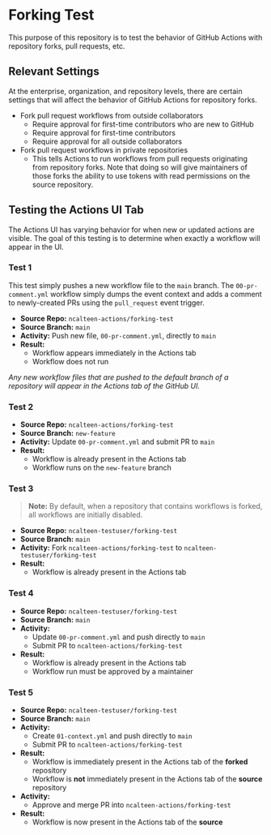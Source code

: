 # Forking Test

This purpose of this repository is to test the behavior of GitHub Actions with
repository forks, pull requests, etc.

## Relevant Settings

At the enterprise, organization, and repository levels, there are certain
settings that will affect the behavior of GitHub Actions for repository forks.

- Fork pull request workflows from outside collaborators
  - Require approval for first-time contributors who are new to GitHub
  - Require approval for first-time contributors
  - Require approval for all outside collaborators
- Fork pull request workflows in private repositories
  - This tells Actions to run workflows from pull requests originating from
    repository forks. Note that doing so will give maintainers of those forks
    the ability to use tokens with read permissions on the source repository.

## Testing the Actions UI Tab

The Actions UI has varying behavior for when new or updated actions are visible.
The goal of this testing is to determine when exactly a workflow will appear in
the UI.

### Test 1

This test simply pushes a new workflow file to the `main` branch. The
`00-pr-comment.yml` workflow simply dumps the event context and adds a comment
to newly-created PRs using the `pull_request` event trigger.

- **Source Repo:** `ncalteen-actions/forking-test`
- **Source Branch:** `main`
- **Activity:** Push new file, `00-pr-comment.yml`, directly to `main`
- **Result:**
  - Workflow appears immediately in the Actions tab
  - Workflow does not run

_Any new workflow files that are pushed to the default branch of a repository
will appear in the Actions tab of the GitHub UI._

### Test 2

- **Source Repo:** `ncalteen-actions/forking-test`
- **Source Branch:** `new-feature`
- **Activity:** Update `00-pr-comment.yml` and submit PR to `main`
- **Result:**
  - Workflow is already present in the Actions tab
  - Workflow runs on the `new-feature` branch

### Test 3

> **Note:** By default, when a repository that contains workflows is forked, all
> workflows are initially disabled.

- **Source Repo:** `ncalteen-testuser/forking-test`
- **Source Branch:** `main`
- **Activity:** Fork `ncalteen-actions/forking-test` to
  `ncalteen-testuser/forking-test`
- **Result:**
  - Workflow is already present in the Actions tab

### Test 4

- **Source Repo:** `ncalteen-testuser/forking-test`
- **Source Branch:** `main`
- **Activity:**
  - Update `00-pr-comment.yml` and push directly to `main`
  - Submit PR to `ncalteen-actions/forking-test`
- **Result:**
  - Workflow is already present in the Actions tab
  - Workflow run must be approved by a maintainer

### Test 5

- **Source Repo:** `ncalteen-testuser/forking-test`
- **Source Branch:** `main`
- **Activity:**
  - Create `01-context.yml` and push directly to `main`
  - Submit PR to `ncalteen-actions/forking-test`
- **Result:**
  - Workflow is immediately present in the Actions tab of the **forked**
    repository
  - Workflow is **not** immediately present in the Actions tab of the **source**
    repository
- **Activity:**
  - Approve and merge PR into `ncalteen-actions/forking-test`
- **Result:**
  - Workflow is now present in the Actions tab of the **source**
